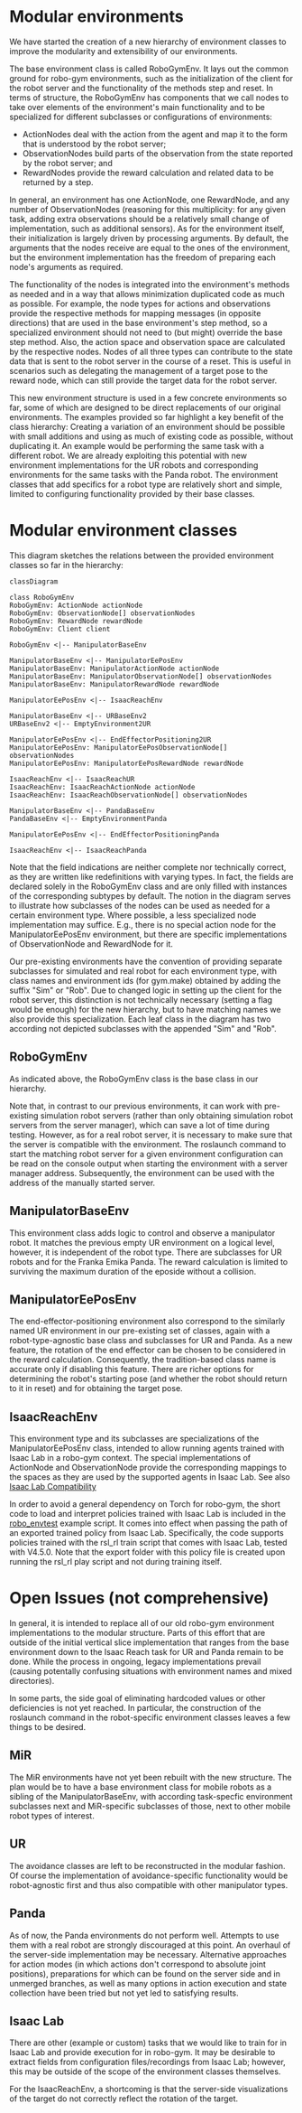 # Modular environments

We have started the creation of a new hierarchy of environment classes to improve the modularity and extensibility of our environments.

The base environment class is called RoboGymEnv. 
It lays out the common ground for robo-gym environments, such as the initialization of the client for the robot server and the functionality of the methods step and reset.
In terms of structure, the RoboGymEnv has components that we call nodes to take over elements of the environment's main functionality and to be specialized for different subclasses or configurations of environments:

* ActionNodes deal with the action from the agent and map it to the form that is understood by the robot server;
* ObservationNodes build parts of the observation from the state reported by the robot server; and
* RewardNodes provide the reward calculation and related data to be returned by  a step.

In general, an environment has one ActionNode, one RewardNode, and any number of ObservationNodes (reasoning for this multiplicity: for any given task, adding extra observations should be a relatively small change of implementation, such as additional sensors).
As for the environment itself, their initialization is largely driven by processing arguments. 
By default, the arguments that the nodes receive are equal to the ones of the environment, but the environment implementation has the freedom of preparing each node's arguments as required.

The functionality of the nodes is integrated into the environment's methods as needed and in a way that allows minimization duplicated code as much as possible. 
For example, the node types for actions and observations provide the respective methods for mapping messages (in opposite directions) that are used in the base environment's step method, so a specialized environment should not need to (but might) override the base step method. 
Also, the action space and observation space are calculated by the respective nodes. Nodes of all three types can contribute to the state data that is sent to the robot server in the course of a reset. This is useful in scenarios such as delegating the management of a target pose to the reward node, which can still provide the target data for the robot server.  

This new environment structure is used in a few concrete environments so far, some of which are designed to be direct replacements of our original environments.
The examples provided so far highlight a key benefit of the class hierarchy: Creating a variation of an environment should be possible with small additions and using as much of existing code as possible, without duplicating it. An example would be performing the same task with a different robot. We are already exploiting this potential with new environment implementations for the UR robots and corresponding environments for the same tasks with the Panda robot.
The environment classes that add specifics for a robot type are relatively short and simple, limited to configuring functionality provided by their base classes.

# Modular environment classes

This diagram sketches the relations between the provided environment classes so far in the hierarchy:

```mermaid
classDiagram

class RoboGymEnv
RoboGymEnv: ActionNode actionNode
RoboGymEnv: ObservationNode[] observationNodes
RoboGymEnv: RewardNode rewardNode
RoboGymEnv: Client client

RoboGymEnv <|-- ManipulatorBaseEnv

ManipulatorBaseEnv <|-- ManipulatorEePosEnv
ManipulatorBaseEnv: ManipulatorActionNode actionNode
ManipulatorBaseEnv: ManipulatorObservationNode[] observationNodes
ManipulatorBaseEnv: ManipulatorRewardNode rewardNode

ManipulatorEePosEnv <|-- IsaacReachEnv

ManipulatorBaseEnv <|-- URBaseEnv2
URBaseEnv2 <|-- EmptyEnvironment2UR

ManipulatorEePosEnv <|-- EndEffectorPositioning2UR
ManipulatorEePosEnv: ManipulatorEePosObservationNode[] observationNodes
ManipulatorEePosEnv: ManipulatorEePosRewardNode rewardNode

IsaacReachEnv <|-- IsaacReachUR
IsaacReachEnv: IsaacReachActionNode actionNode
IsaacReachEnv: IsaacReachObservationNode[] observationNodes

ManipulatorBaseEnv <|-- PandaBaseEnv
PandaBaseEnv <|-- EmptyEnvironmentPanda

ManipulatorEePosEnv <|-- EndEffectorPositioningPanda

IsaacReachEnv <|-- IsaacReachPanda
```
Note that the field indications are neither complete nor technically correct, as they are written like redefinitions with varying types. In fact, the fields are declared solely in the RoboGymEnv class and are only filled with instances of the corresponding subtypes by default. The notion in the diagram serves to illustrate how subclasses of the nodes can be used as needed for a certain environment type. Where possible, a less specialized node implementation may suffice. E.g., there is no special action node for the ManipulatorEePosEnv environment, but there are specific implementations of ObservationNode and RewardNode for it.

Our pre-existing environments have the convention of providing separate subclasses for simulated and real robot for each environment type, with class names and environment ids (for gym.make) obtained by adding the suffix "Sim" or "Rob". Due to changed logic in setting up the client for the robot server, this distinction is not technically necessary (setting a flag would be enough) for the new hierarchy, but to have matching names we also provide this specialization. Each leaf class in the diagram has two according not depicted subclasses with the appended "Sim" and "Rob".

## RoboGymEnv

As indicated above, the RoboGymEnv class is the base class in our hierarchy.

Note that, in contrast to our previous environments, it can work with pre-existing simulation robot servers (rather than only obtaining simulation robot servers from the server manager), which can save a lot of time during testing. However, as for a real robot server, it is necessary to make sure that the server is compatible with the environment. The roslaunch command to start the matching robot server for a given environment configuration can be read on the console output when starting the environment with a server manager address. Subsequently, the environment can be used with the address of the manually started server.

## ManipulatorBaseEnv

This environment class adds logic to control and observe a manipulator robot. It matches the previous empty UR environment on a logical level, however, it is independent of the robot type. There are subclasses for UR robots and for the Franka Emika Panda. The reward calculation is limited to surviving the maximum duration of the eposide without a collision.

## ManipulatorEePosEnv

The end-effector-positioning environment also correspond to the similarly named UR environment in our pre-existing set of classes, again with a robot-type-agnostic base class and subclasses for UR and Panda. As a new feature, the rotation of the end effector can be chosen to be considered in the reward calculation. Consequently, the tradition-based class name is accurate only if disabling this feature. There are richer options for determining the robot's starting pose (and whether the robot should return to it in reset) and for obtaining the target pose.

## IsaacReachEnv

This environment type and its subclasses are specializations of the ManipulatorEePosEnv class, intended to allow running agents trained with Isaac Lab in a robo-gym context. The special implementations of ActionNode and ObservationNode provide the corresponding mappings to the spaces as they are used by the supported agents in Isaac Lab. See also [Isaac Lab Compatibility](isaac_lab_compatibility.md)

In order to avoid a general dependency on Torch for robo-gym, the short code to load and interpret policies trained with Isaac Lab is included in the [robo_envtest](.\robo_envtest.py) example script. It comes into effect when passing the path of an exported trained policy from Isaac Lab. Specifically, the code supports policies trained with the rsl_rl train script that comes with Isaac Lab, tested with V4.5.0. Note that the export folder with this policy file is created upon running the rsl_rl play script and not during training itself.

# Open Issues (not comprehensive)

In general, it is intended to replace all of our old robo-gym environment implementations to the modular structure. Parts of this effort that are outside of the initial vertical slice implementation that ranges from the base environment down to the Isaac Reach task for UR and Panda remain to be done. While the process in ongoing, legacy implementations prevail (causing potentally confusing situations with environment names and mixed directories).

In some parts, the side goal of eliminating hardcoded values or other deficiencies is not yet reached. In particular, the construction of the roslaunch command in the robot-specific environment classes leaves a few things to be desired.

## MiR

The MiR environments have not yet been rebuilt with the new structure. The plan would be to have a base environment class for mobile robots as a sibling of the ManipulatorBaseEnv, with according task-specfic environment subclasses next and MiR-specific subclasses of those, next to other mobile robot types of interest.

## UR

The avoidance classes are left to be reconstructed in the modular fashion. Of course the implementation of avoidance-specific functionality would be robot-agnostic first and thus also compatible with other manipulator types.

## Panda

As of now, the Panda environments do not perform well. Attempts to use them with a real robot are strongly discouraged at this point. An overhaul of the server-side implementation may be necessary. Alternative approaches for action modes (in which actions don't correspond to absolute joint positions), preparations for which can be found on the server side and in unmerged branches, as well as many options in action execution and state collection have been tried but not yet led to satisfying results.

## Isaac Lab

There are other (example or custom) tasks that we would like to train for in Isaac Lab and provide execution for in robo-gym. It may be desirable to extract fields from configuration files/recordings from Isaac Lab; however, this may be outside of the scope of the environment classes themselves.

For the IsaacReachEnv, a shortcoming is that the server-side visualizations of the target do not correctly reflect the rotation of the target.
